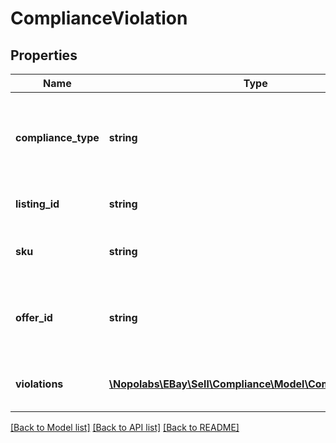 # ComplianceViolation

## Properties
Name | Type | Description | Notes
------------ | ------------- | ------------- | -------------
**compliance_type** | **string** | This enumeration value indicates the compliance type of listing violation. See ComplianceTypeEnum for more information on each compliance type. This will always be returned for each listing violation that is found. For implementation help, refer to &lt;a href&#x3D;&#39;https://developer.ebay.com/devzone/rest/api-ref/compliance/types/ComplianceTypeEnum.html&#39;&gt;eBay API documentation&lt;/a&gt; | [optional] 
**listing_id** | **string** | The unique identifier of the eBay listing that currently has the corresponding listing violation{s). This will always be returned for each listing that has one or more violations. | [optional] 
**sku** | **string** | The seller-defined SKU value of the product in the listing with the violation{s). This field is only returned if defined in the listing. SKU values are optional in listings except when creating listings using the Inventory API model. | [optional] 
**offer_id** | **string** | Note: This field is for future use, and will not be returned, even for listings created through the Inventory API. The unique identifier of the offer. This field is only applicable and returned for listings that were created through the Inventory API. To convert an Inventory Item object into an eBay listing, an Offer object must be created and published. | [optional] 
**violations** | [**\Nopolabs\EBay\Sell\Compliance\Model\ComplianceDetail[]**](ComplianceDetail.md) | This container consists of an array of one or more listing violations applicable to the eBay listing specified in the listingId field. This array is returned for each eBay listing that has one or more violations. | [optional] 

[[Back to Model list]](../README.md#documentation-for-models) [[Back to API list]](../README.md#documentation-for-api-endpoints) [[Back to README]](../README.md)


